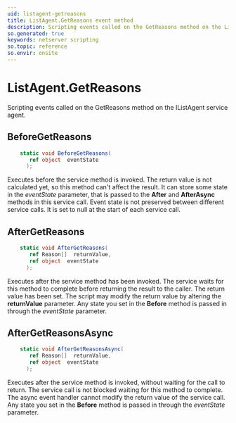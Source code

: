 ```yaml
---
uid: listagent-getreasons
title: ListAgent.GetReasons event method
description: Scripting events called on the GetReasons method on the ListAgent service agent.
so.generated: true
keywords: netserver scripting
so.topic: reference
so.envir: onsite
---
```

# ListAgent.GetReasons

Scripting events called on the <see cref='M:IListAgent.GetReasons'>GetReasons</see> method on the <see cref='IListAgent'>IListAgent</see>  service agent.

## BeforeGetReasons
```cs
    static void BeforeGetReasons(
       ref object  eventState
      );
```
Executes before the service method is invoked.
The return value is not calculated yet, so this method can't affect the result.
It can store some state in the *eventState* parameter, that is passed to the **After** and **AfterAsync** methods in this service call.
Event state is not preserved between different service calls. It is set to null at the start of each service call.
## AfterGetReasons
```cs
    static void AfterGetReasons(
       ref Reason[]  returnValue,
       ref object  eventState
      );
```
Executes after the service method has been invoked. The service waits for this method to complete before returning the result to the caller.
The return value has been set. The script may modify the return value by altering the **returnValue** parameter.
Any state you set in the **Before** method is passed in through the *eventState* parameter.
## AfterGetReasonsAsync
```cs
    static void AfterGetReasonsAsync(
       ref Reason[]  returnValue,
       ref object  eventState
      );
```
Executes after the service method is invoked, without waiting for the call to return.
The service call is not blocked waiting for this method to complete.
The async event handler cannot modify the return value of the service call.
Any state you set in the **Before** method is passed in through the *eventState* parameter.

